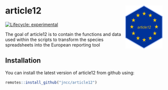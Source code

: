 # article12 <img src='man/figures/logo.png' align="right" height="139" />

<!-- badges: start -->
  [![Lifecycle: experimental](https://img.shields.io/badge/lifecycle-experimental-orange.svg)](https://www.tidyverse.org/lifecycle/#experimental)
<!-- badges: end -->

The goal of article12 is to contain the functions and data used within the scripts to transform the species spreadsheets into the European reporting tool

## Installation
You can install the latest version of article12 from github using:

``` r
remotes::install_github("jncc/article12")
```
